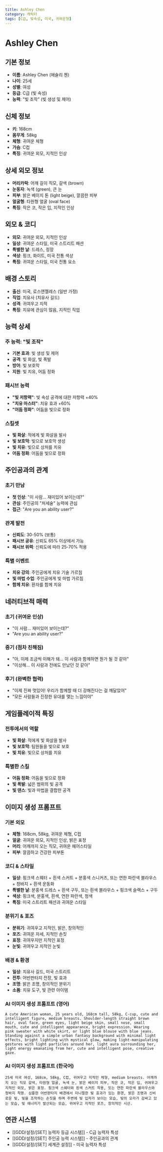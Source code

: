 ```yaml
---
title: Ashley Chen
category: 캐릭터
tags: [C급, 빛속성, 미국, 귀여운형]
---
```


# Ashley Chen

## 기본 정보
- **이름**: Ashley Chen (애슐리 첸)
- **나이**: 25세
- **성별**: 여성
- **등급**: C급 (빛 속성)
- **능력**: "빛 조작" (빛 생성 및 제어)

## 신체 정보
- **키**: 168cm
- **몸무게**: 58kg
- **체형**: 귀여운 체형
- **가슴**: C컵
- **특징**: 귀여운 외모, 지적인 인상

## 상세 외모 정보
- **머리카락**: 어깨 길이 직모, 갈색 (brown)
- **눈동자**: 녹색 (green), 큰 눈
- **피부**: 밝은 베이지 톤 (light beige), 깔끔한 피부
- **얼굴형**: 타원형 얼굴 (oval face)
- **특징**: 작은 코, 작은 입, 지적인 인상

## 외모 & 코디
- **외모**: 귀여운 외모, 지적인 인상
- **일상**: 귀여운 스타일, 미국 스트리트 패션
- **특별한 날**: 드레스, 정장
- **색상**: 핑크, 화이트, 미국 전통 색상
- **특징**: 귀여운 스타일, 미국 전통 요소

## 배경 스토리
- **출신**: 미국, 로스앤젤레스 (일반 가정)
- **직업**: 치유사 (치유사 길드)
- **성격**: 귀여우고 지적
- **특징**: 치유에 관심이 많음, 지적인 직업

## 능력 상세
### 주 능력: "빛 조작"
- **기본 효과**: 빛 생성 및 제어
- **공격**: 빛 화살, 빛 폭발
- **방어**: 빛 보호막
- **지원**: 빛 치유, 어둠 정화

### 패시브 능력
- **"빛 저항력"**: 빛 속성 공격에 대한 저항력 +40%
- **"치유 마스터"**: 치유 효과 +60%
- **"어둠 정화"**: 어둠을 빛으로 정화

### 스킬셋
- **빛 화살**: 적에게 빛 화살을 발사
- **빛 보호막**: 빛으로 보호막 생성
- **빛 치유**: 빛으로 상처를 치유
- **어둠 정화**: 어둠을 빛으로 정화

## 주인공과의 관계
### 초기 만남
- **첫 인상**: "이 사람... 재미있어 보이는데?"
- **관심**: 주인공의 "처세술" 능력에 관심
- **접근**: "Are you an ability user?"

### 관계 발전
- **신뢰도**: 30-50% (보통)
- **패시브 공유**: 신뢰도 65% 이상에서 가능
- **패시브 위력**: 신뢰도에 따라 25-70% 적용

### 특별 이벤트
- **치유 강의**: 주인공에게 치유 기술 가르침
- **빛 마법 수업**: 주인공에게 빛 마법 가르침
- **함께 치유**: 환자를 함께 치유

## 네러티브적 매력
### 초기 (귀여운 인상)
- "이 사람... 재미있어 보이는데?"
- "Are you an ability user?"

### 중기 (점차 친해짐)
- "아, 이제 조금씩 이해가 돼... 이 사람과 함께하면 뭔가 될 것 같아"
- "이상해... 이 사람과 전에도 만났던 것 같아"

### 후기 (완벽한 협력)
- "이제 진짜 멋있어! 우리가 함께할 때 더 강해진다는 걸 깨달았어"
- "모든 사람들과 진정한 유대를 맺는 느낌이야"

## 게임플레이적 특징
### 전투에서의 역할
- **빛 화살**: 적에게 빛 화살을 발사
- **빛 보호막**: 팀원들을 빛으로 보호
- **빛 치유**: 빛으로 상처를 치유

### 특별한 스킬
- **어둠 정화**: 어둠을 빛으로 정화
- **빛 폭발**: 넓은 범위의 빛 공격
- **빛 댄스**: 빛과 마법을 결합한 공격

## 이미지 생성 프롬프트

### 기본 외모
- **체형**: 168cm, 58kg, 귀여운 체형, C컵
- **얼굴**: 귀여운 외모, 지적인 인상, 밝은 표정
- **머리**: 어깨까지 오는 직모, 귀여운 헤어스타일
- **피부**: 깔끔하고 건강한 피부톤

### 코디 & 스타일
- **일상**: 핑크색 스웨터 + 흰색 스커트 + 분홍색 스니커즈, 또는 연한 파란색 블라우스 + 청바지 + 흰색 운동화
- **특별한 날**: 분홍색 드레스 + 흰색 구두, 또는 흰색 블라우스 + 핑크색 슬랙스 + 구두
- **색상**: 핑크색, 분홍색, 흰색, 연한 파란색, 청색
- **특징**: 미국 스트리트 패션과 귀여운 스타일

### 분위기 & 포즈
- **분위기**: 귀여우고 지적인, 밝은, 창의적인
- **포즈**: 귀여운 자세, 지적인 손짓
- **표정**: 귀여우지만 지적인 표정
- **눈빛**: 귀여우고 지적인 눈빛

### 배경 & 환경
- **일상**: 치유사 길드, 미국 스트리트
- **전투**: 어반판타지 전장, 빛 효과
- **조명**: 밝은 조명, 창의적인 분위기
- **소품**: 치유 도구, 빛 관련 아이템

### AI 이미지 생성 프롬프트 (영어)
```
A cute American woman, 25 years old, 168cm tall, 58kg, C-cup, cute and intelligent figure, medium breasts. Shoulder-length straight brown hair, oval face, green eyes, light beige skin, small nose, small mouth, cute and intelligent appearance, bright expression. Wearing pink sweater with white skirt, or light blue blouse with blue jeans. Standing against a simple urban fantasy background with minimal light effects, bright lighting with mystical glow, making light-manipulating gestures with light particles around her, light aura surrounding her, light energy emanating from her, cute and intelligent pose, creative gaze.
```

### AI 이미지 생성 프롬프트 (한국어)
```
25세 미국 여성, 168cm, 58kg, C컵, 귀여우고 지적인 체형, medium breasts. 어깨까지 오는 직모 갈색, 타원형 얼굴, 녹색 눈, 밝은 베이지 피부, 작은 코, 작은 입, 귀여우고 지적인 외모, 밝은 표정. 핑크색 스웨터와 흰색 스커트 착용, 또는 연한 파란색 블라우스와 청바지 착용. 심플한 어반판타지 배경에서 미니멀한 빛 효과가 있는 환경, 밝은 조명과 신비로운 빛, 빛을 조작하는 손짓을 하며 주변에 빛 입자가 보이는 모습, 빛의 오라가 감싸고 있는 모습, 빛 에너지가 발산되는 모습, 귀여우고 지적인 포즈, 창의적인 시선.
```

## 연관 시스템
- [[GDD/설정/[SET] 능력자 등급 시스템]] - C급 능력자 특성
- [[GDD/설정/[SET] 주인공 능력 시스템]] - 주인공과의 관계
- [[GDD/설정/[SET] 세계관 설정]] - 미국 능력자 특성
